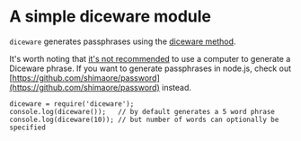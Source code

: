 # A simple diceware module

`diceware` generates passphrases using the [diceware method](http://world.std.com/~reinhold/diceware.html).

It's worth noting that [it's not recommended](http://world.std.com/~reinhold/dicewarefaq.html#electronic) to use a computer to generate a Diceware phrase. If you want to generate passphrases in node.js, check out [https://github.com/shimaore/password](https://github.com/shimaore/password) instead.

    diceware = require('diceware');
    console.log(diceware());   // by default generates a 5 word phrase
    console.log(diceware(10)); // but number of words can optionally be specified